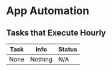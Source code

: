 # App Automation  
## Tasks that Execute Hourly


| Task                       | Info                                                                                                                                                  | Status           |
|------------------------------------|-------------------------------------------------------------------------------------------------------------------------------------------------------|---------------|
| None | Nothing          | N/A      |
 